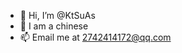 - 👋 Hi, I’m @KtSuAs
- 👀 I am a chinese
- 📫 Email me at 2742414172@qq.com

<!---
KtSuAs/KtSuAs is a ✨ special ✨ repository because its `README.md` (this file) appears on your GitHub profile.
You can click the Preview link to take a look at your changes.
--->
